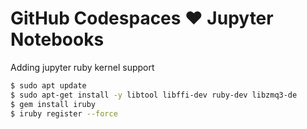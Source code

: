 # GitHub Codespaces ♥️ Jupyter Notebooks

Adding jupyter ruby kernel support

```bash
$ sudo apt update
$ sudo apt-get install -y libtool libffi-dev ruby-dev libzmq3-de
$ gem install iruby
$ iruby register --force
```
